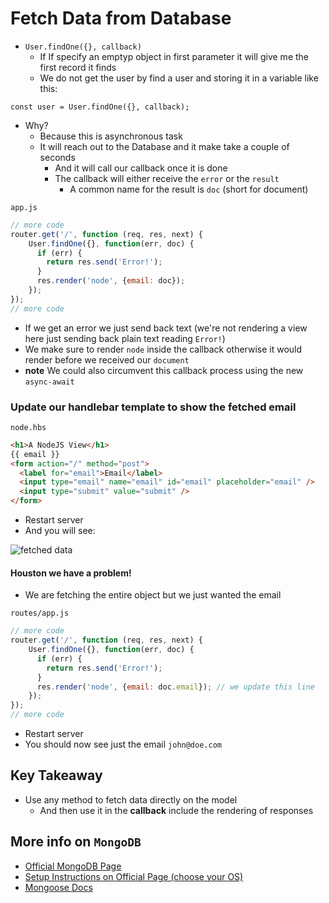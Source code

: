 # Fetch Data from Database
* `User.findOne({}, callback)`
    - If If specify an emptyp object in first parameter it will give me the first record it finds
    - We do not get the user by find a user and storing it in a variable like this:

`const user = User.findOne({}, callback);`

* Why?
    - Because this is asynchronous task
    - It will reach out to the Database and it make take a couple of seconds
        + And it will call our callback once it is done
        + The callback will either receive the `error` or the `result`
            * A common name for the result is `doc` (short for document)

`app.js`

```js
// more code
router.get('/', function (req, res, next) {
    User.findOne({}, function(err, doc) {
      if (err) {
        return res.send('Error!');
      }
      res.render('node', {email: doc});
    });
});
// more code
```

* If we get an error we just send back text (we're not rendering a view here just sending back plain text reading `Error!`)
* We make sure to render `node` inside the callback otherwise it would render before we received our `document`
* **note** We could also circumvent this callback process using the new `async-await`

### Update our handlebar template to show the fetched email
`node.hbs`

```html
<h1>A NodeJS View</h1>
{{ email }}
<form action="/" method="post">
  <label for="email">Email</label>
  <input type="email" name="email" id="email" placeholder="email" />
  <input type="submit" value="submit" />
</form>
```

* Restart server
* And you will see:

![fetched data](https://i.imgur.com/w5vPFH8.png)

#### Houston we have a problem!
* We are fetching the entire object but we just wanted the email

`routes/app.js`

```js
// more code
router.get('/', function (req, res, next) {
    User.findOne({}, function(err, doc) {
      if (err) {
        return res.send('Error!');
      }
      res.render('node', {email: doc.email}); // we update this line
    });
});
// more code
```

* Restart server
* You should now see just the email `john@doe.com`

## Key Takeaway
* Use any method to fetch data directly on the model
    - And then use it in the **callback** include the rendering of responses

## More info on `MongoDB`
* [Official MongoDB Page](https://www.mongodb.com/) 
* [Setup Instructions on Official Page (choose your OS)](https://docs.mongodb.com/manual/administration/install-community/) 
* [Mongoose Docs](http://mongoosejs.com/docs/guide.html)
